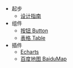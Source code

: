 * 起步
    * [设计指南](docs/introduce)
* 组件
    * [按钮 Button](docs/components/button)
    * [表格 Table](docs/components/table)
* 插件
   * [Echarts](docs/unit/echarts)
   * [百度地图 BaiduMap](docs/unit/baidu-map)
